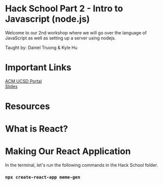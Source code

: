# Hack School Part 2 - Intro to Javascript (node.js)

Welcome to our 2nd workshop where we will go over the language of JavaScript as well as setting up a server using nodejs.

Taught by: Daniel Truong & Kyle Hu

# Important Links
[ACM UCSD Portal](https://acmucsd.com/)  
[Slides](http://acmurl.com/hackschoolpt2/)

# Resources

# What is React?

# Making Our React Application
In the terminal, let's run the following commands in the Hack School folder. 
### `npx create-react-app meme-gen` 




